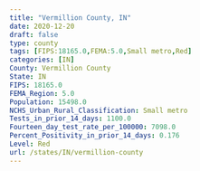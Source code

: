 ```yaml
---
title: "Vermillion County, IN"
date: 2020-12-20
draft: false
type: county
tags: [FIPS:18165.0,FEMA:5.0,Small metro,Red]
categories: [IN]
County: Vermillion County
State: IN
FIPS: 18165.0
FEMA_Region: 5.0
Population: 15498.0
NCHS_Urban_Rural_Classification: Small metro
Tests_in_prior_14_days: 1100.0
Fourteen_day_test_rate_per_100000: 7098.0
Percent_Positivity_in_prior_14_days: 0.176
Level: Red
url: /states/IN/vermillion-county
---
```



